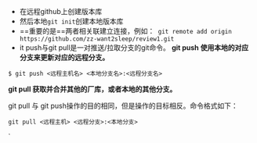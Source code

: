 *   在远程github上创建版本库
*   然后本地`git init`创建本地版本库
*   ==重要的是==两者相关联建立连接，例如：` git remote add origin https://github.com/zz-want2sleep/review1.git`
*    it push与git pull是一对推送/拉取分支的git命令。 
    **git push 使用本地的对应分支来更新对应的远程分支。** 

` $ git push <远程主机名> <本地分支名>:<远程分支名> `

**git pull 获取并合并其他的厂库，或者本地的其他分支。**

git pull 与 git push操作的目的相同，但是操作的目标相反。命令格式如下：

```
git pull <远程主机> <远程分支>:<本地分支>
```

`